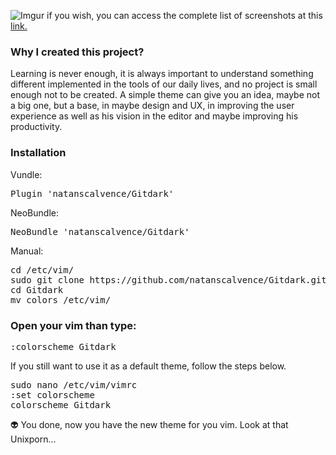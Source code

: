 ![Imgur](https://i.imgur.com/0CrBqAm.png)
if you wish, you can access the complete list of screenshots at this <a href="https://scalvence.imgur.com/all">link.</a>

### Why I created this project?

Learning is never enough, it is always important to understand something different implemented in the tools of our daily lives, and no project is small enough not to be created. A simple theme can give you an idea, maybe not a big one, but a base, in maybe design and UX, in improving the user experience as well as his vision in the editor and maybe improving his productivity.

### Installation


Vundle: <pre>Plugin 'natanscalvence/Gitdark'</pre>
NeoBundle:  

<pre>NeoBundle 'natanscalvence/Gitdark'</pre>

Manual:
<pre>
cd /etc/vim/
sudo git clone https://github.com/natanscalvence/Gitdark.git
cd Gitdark
mv colors /etc/vim/
</pre>
### Open your vim than type: 
<pre>
:colorscheme Gitdark
</pre>

If you still want to use it as a default theme, follow the steps below.
<pre>
sudo nano /etc/vim/vimrc
:set colorscheme
colorscheme Gitdark
</pre>

👽 You done, now you have the new theme for you vim. Look at that Unixporn...


